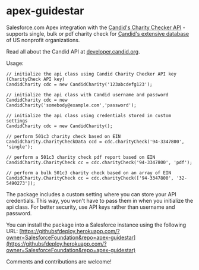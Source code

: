 apex-guidestar
==============

Salesforce.com Apex integration with the [Candid's Charity Checker API](https://developer.candid.org/) - supports single, bulk or pdf charity check for [Candid's extensive database](http://www.candid.org/) of US nonprofit organizations.

Read all about the Candid API at [developer.candid.org](https://developer.candid.org/reference/welcome). 

Usage:

	// initialize the api class using Candid Charity Checker API key (CharityCheck API key)
    CandidCharity cdc = new CandidCharity('123abcdefg123');    

    // initialize the api class with Candid username and password
    CandidCharity cdc = new CandidCharity('somebody@example.com','password');    

    // initialize the api class using credentials stored in custom settings
    CandidCharity cdc = new CandidCharity();    

    // perform 501c3 charity check based on EIN
    CandidCharity.CharityCheckData ccd = cdc.charityCheck('94-3347800', 'single');
        
    // perform a 501c3 charity check pdf report based on EIN
    CandidCharity.CharityCheck cc = cdc.charityCheck('94-3347800', 'pdf');
        
    // perform a bulk 501c3 charity check based on an array of EIN
    CandidCharity.CharityCheck cc = cdc.charityCheck(['94-3347800', '32-5490273']);


The package includes a custom setting where you can store your API credentials. This way, you won't have to pass them in when you initialize the api class. For better security, use API keys rather than username and password.

You can install the package into a Salesforce instance using the following URL:
  [https://githubsfdeploy.herokuapp.com/?owner=SalesforceFoundation&repo=apex-guidestar](https://githubsfdeploy.herokuapp.com/?owner=SalesforceFoundation&repo=apex-guidestar)


Comments and contributions are welcome!
